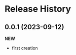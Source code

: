 Release History
===============


0.0.1 (2023-09-12)
-------------------

**NEW**
- first creation


